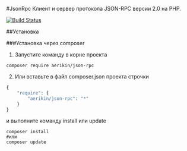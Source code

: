 #JsonRpc
Клиент и сервер протокола JSON-RPC версии 2.0 на PHP.

[![Build Status](https://travis-ci.org/AndreyErikin/JsonRpc.svg?branch=master)](https://travis-ci.org/AndreyErikin/JsonRpc)

##Установка

###Установка через composer
1. Запустите команду в корне проекта
```shell
composer require aerikin/json-rpc
```
2. Или вставьте в файл composer.json проекта строчки
```php
{
    "require": {
        "aerikin/json-rpc": "*"
    }
}
```
и выполните команду install или update
```shell
composer install
#или
composer update
```
